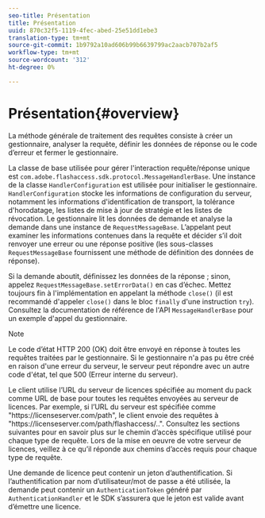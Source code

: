 ```yaml
---
seo-title: Présentation
title: Présentation
uuid: 870c32f5-1119-4fec-abed-25e51dd1ebe3
translation-type: tm+mt
source-git-commit: 1b9792a10ad606b99b6639799ac2aacb707b2af5
workflow-type: tm+mt
source-wordcount: '312'
ht-degree: 0%

---
```



# Présentation{#overview}

La méthode générale de traitement des requêtes consiste à créer un gestionnaire, analyser la requête, définir les données de réponse ou le code d’erreur et fermer le gestionnaire.

La classe de base utilisée pour gérer l&#39;interaction requête/réponse unique est `com.adobe.flashaccess.sdk.protocol.MessageHandlerBase`. Une instance de la classe `HandlerConfiguration` est utilisée pour initialiser le gestionnaire. `HandlerConfiguration` stocke les informations de configuration du serveur, notamment les informations d&#39;identification de transport, la tolérance d&#39;horodatage, les listes de mise à jour de stratégie et les listes de révocation. Le gestionnaire lit les données de demande et analyse la demande dans une instance de  `RequestMessageBase`. L’appelant peut examiner les informations contenues dans la requête et décider s’il doit renvoyer une erreur ou une réponse positive (les sous-classes `RequestMessageBase` fournissent une méthode de définition des données de réponse).

Si la demande aboutit, définissez les données de la réponse ; sinon, appelez `RequestMessageBase.setErrorData()` en cas d’échec. Mettez toujours fin à l&#39;implémentation en appelant la méthode `close()` (il est recommandé d&#39;appeler `close()` dans le bloc `finally` d&#39;une instruction `try`). Consultez la documentation de référence de l&#39;API `MessageHandlerBase` pour un exemple d&#39;appel du gestionnaire.

>[!NOTE]
>
>Le code d’état HTTP 200 (OK) doit être envoyé en réponse à toutes les requêtes traitées par le gestionnaire. Si le gestionnaire n&#39;a pas pu être créé en raison d&#39;une erreur du serveur, le serveur peut répondre avec un autre code d&#39;état, tel que 500 (Erreur interne du serveur).

Le client utilise l’URL du serveur de licences spécifiée au moment du pack comme URL de base pour toutes les requêtes envoyées au serveur de licences. Par exemple, si l’URL du serveur est spécifiée comme &quot;ht<span></span>tps://licenseserver.com/path&quot;, le client envoie des requêtes à &quot;ht<span></span>tps://licenseserver.com/path/flashaccess/..&quot;. Consultez les sections suivantes pour en savoir plus sur le chemin d’accès spécifique utilisé pour chaque type de requête. Lors de la mise en oeuvre de votre serveur de licences, veillez à ce qu’il réponde aux chemins d’accès requis pour chaque type de requête.

Une demande de licence peut contenir un jeton d’authentification. Si l’authentification par nom d’utilisateur/mot de passe a été utilisée, la demande peut contenir un `AuthenticationToken` généré par `AuthenticationHandler` et le SDK s’assurera que le jeton est valide avant d’émettre une licence.
